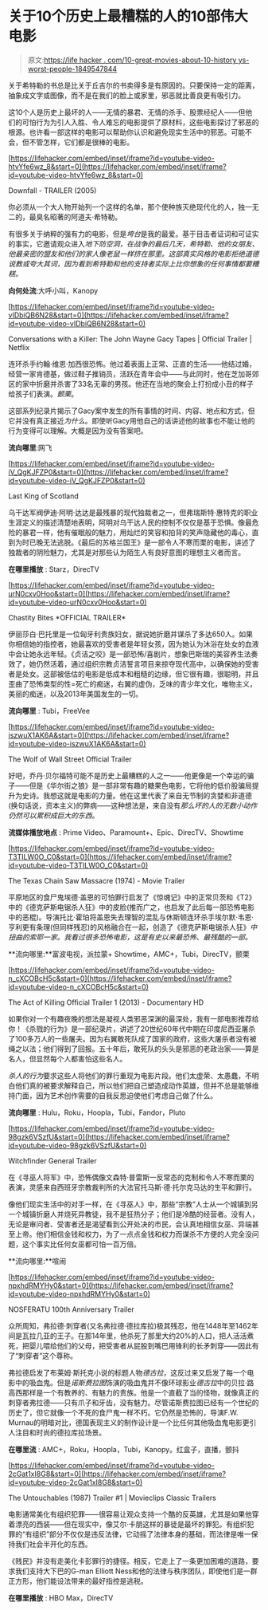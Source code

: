 # 关于10个历史上最糟糕的人的10部伟大电影

> 原文:[https://life hacker . com/10-great-movies-about-10-history ys-worst-people-1849547844](https://lifehacker.com/10-great-movies-about-10-of-historys-worst-people-1849547844)

关于希特勒的书总是比关于丘吉尔的书卖得多是有原因的。只要保持一定的距离，抽象成文字或图像，而不是在我们的脸上或家里，邪恶就比善良更有吸引力。

这10个人是历史上最坏的人——无情的暴君、无情的杀手、股票经纪人——但他们的可怕行为为引人入胜、令人难忘的电影提供了原材料，这些电影探讨了邪恶的根源。也许看一部这样的电影可以帮助你认识和避免现实生活中的邪恶。可能不会，但不管怎样，它们都是很棒的电影。

 [https://lifehacker.com/embed/inset/iframe?id=youtube-video-htvYfe6wz_8&start=0](https://lifehacker.com/embed/inset/iframe?id=youtube-video-htvYfe6wz_8&start=0)

<figcaption class="sc-1ptbguh-0 hxeMec caption">Downfall - TRAILER (2005)</figcaption> 

你必须从一个大人物开始列一个这样的名单，那个使种族灭绝现代化的人，独一无二的，最臭名昭著的阿道夫·希特勒。

有很多关于纳粹的强有力的电影，但是*垮台*是我的最爱。基于目击者证词和可证实的事实，它邀请观众进入*地下防空洞，在战争的最后几天，希特勒、他的女朋友、他最亲密的盟友和他们的家人像老鼠一样挤在那里。这部真实风格的电影拒绝道德说教或夸大其词，因为看到希特勒和他的支持者实际上比你想象的任何事情都要糟糕。*

**向何处流**:大呼小叫，Kanopy

 [https://lifehacker.com/embed/inset/iframe?id=youtube-video-vIDbiQB6N28&start=0](https://lifehacker.com/embed/inset/iframe?id=youtube-video-vIDbiQB6N28&start=0)

<figcaption class="sc-1ptbguh-0 hxeMec caption">Conversations with a Killer: The John Wayne Gacy Tapes | Official Trailer | Netflix</figcaption> 

连环杀手约翰·维恩·加西很恐怖。他过着表面上正常、正直的生活——他结过婚，经营一家肯德基，做过鞋子推销员，活跃在青年会中——与此同时，他在芝加哥郊区的家中折磨并杀害了33名无辜的男孩。他还在当地的聚会上打扮成小丑的样子给孩子们表演。*颤栗*。

这部系列纪录片揭示了Gacy案中发生的所有事情的时间、内容、地点和方式，但它并没有真正接近*为什么*。即使听Gacy用他自己的话讲述他的故事也不能让他的行为变得可以理解。大概是因为没有答案吧。

**流向哪里**:网飞

 [https://lifehacker.com/embed/inset/iframe?id=youtube-video-iV_QgKJFZP0&start=0](https://lifehacker.com/embed/inset/iframe?id=youtube-video-iV_QgKJFZP0&start=0)

<figcaption class="sc-1ptbguh-0 hxeMec caption">Last King of Scotland</figcaption> 

乌干达军阀伊迪·阿明·达达是最残暴的现代独裁者之一，但弗瑞斯特·惠特克的职业生涯定义的描述清楚地表明，阿明对乌干达人民的控制不仅仅是基于恐惧。像最危险的暴君一样，他有催眠般的魅力，用灿烂的笑容和拍背的笑声隐藏他的毒心，直到为时已晚无法逃脱。《最后的苏格兰国王》是一部令人不寒而栗的电影，讲述了独裁者的阴险魅力，尤其是对那些认为陌生人有良好意图的理想主义者而言。

**在哪里播放** : Starz，DirecTV

 [https://lifehacker.com/embed/inset/iframe?id=youtube-video-urN0cxv0Hoo&start=0](https://lifehacker.com/embed/inset/iframe?id=youtube-video-urN0cxv0Hoo&start=0)

<figcaption class="sc-1ptbguh-0 hxeMec caption">Chastity Bites *OFFICIAL TRAILER*</figcaption> 

伊丽莎白·巴托里是一位匈牙利贵族妇女，据说她折磨并谋杀了多达650人。如果你相信她的指控者，她最喜欢的受害者是年轻女孩，因为她认为沐浴在处女的血液中会让她永远年轻。《贞洁之咬》是一部恐怖/喜剧片，想象巴斯瑞的美容养生法奏效了，她仍然活着，通过组织宗教贞洁誓言项目来掠夺现代高中，以确保她的受害者是处女。这部被低估的电影是低成本和粗糙的边缘，但它很有趣，很聪明，并且歪曲了恐怖类型的性=死亡的痴迷，右翼的虚伪，乏味的青少年文化，唯物主义，美丽的痴迷，以及2013年美国发生的一切。

**流向哪里** : Tubi，FreeVee

 [https://lifehacker.com/embed/inset/iframe?id=youtube-video-iszwuX1AK6A&start=0](https://lifehacker.com/embed/inset/iframe?id=youtube-video-iszwuX1AK6A&start=0)

<figcaption class="sc-1ptbguh-0 hxeMec caption">The Wolf of Wall Street Official Trailer</figcaption> 

好吧，乔丹·贝尔福特可能不是历史上最糟糕的人之一——他更像是一个幸运的骗子——但是《华尔街之狼》是一部非常有趣的糖果色电影，它将他的低价股骗局提升为史诗。我想这就是电影的力量。他在这里代表了来自无节制的贪婪和非道德(换句话说，资本主义)的弊病——这种想法是，来自没有*那么坏的人的无数小动作仍然可以累积成巨大的东西。*

**流媒体播放地点** : Prime Video、Paramount+、Epic、DirecTV、Showtime

 [https://lifehacker.com/embed/inset/iframe?id=youtube-video-T3TILW0O_C0&start=0](https://lifehacker.com/embed/inset/iframe?id=youtube-video-T3TILW0O_C0&start=0)

<figcaption class="sc-1ptbguh-0 hxeMec caption">The Texas Chain Saw Massacre (1974) - Movie Trailer</figcaption> 

平原地区的食尸鬼埃德·盖恩的可怕罪行启发了《惊魂记》中的正常贝茨和《T2》中的《德克萨斯电锯杀人狂》中的皮脸(推而广之，也启发了此后每一部恐怖电影中的恶棍)。导演托比·霍珀将盖恩失去理智的混乱与休斯顿连环杀手埃尔默·韦恩·亨利更有条理(但同样残忍)的风格融合在一起，创造了《德克萨斯电锯杀人狂》*中扭曲的索耶一家。我看过很多恐怖电影，这是有史以来最恐怖、最残酷的一部。*

**流向哪里:**富波电视，派拉蒙+ Showtime，AMC+，Tubi，DirecTV，颤栗

 [https://lifehacker.com/embed/inset/iframe?id=youtube-video-n_cXCOBcH5c&start=0](https://lifehacker.com/embed/inset/iframe?id=youtube-video-n_cXCOBcH5c&start=0)

<figcaption class="sc-1ptbguh-0 hxeMec caption">The Act of Killing Official Trailer 1 (2013) - Documentary HD</figcaption> 

如果你对一个有趣夜晚的想法是凝视人类邪恶深渊的最深处，我有一部电影推荐给你！《杀戮的行为》是一部纪录片，讲述了20世纪60年代中期在印度尼西亚屠杀了100多万人的一些屠夫。因为右翼敢死队成了国家的政府，这些大屠杀者没有被绳之以法；他们得到了回报。五十年后，敢死队的头头是邪恶的老政治家——算是名人，但显然每个人都害怕这些名人。

*杀人的行为*要求这些人将他们的罪行重现为电影片段。他们太虚荣、太愚蠢，不明白他们真的被要求解释自己，所以他们把自己塑造成动作英雄，但并不总是能够维持门面，因为艺术创作需要的自我反思迫使他们考虑自己做了什么。

**流向哪里** : Hulu，Roku，Hoopla，Tubi，Fandor，Pluto

 [https://lifehacker.com/embed/inset/iframe?id=youtube-video-98gzk6VSzfU&start=0](https://lifehacker.com/embed/inset/iframe?id=youtube-video-98gzk6VSzfU&start=0)

<figcaption class="sc-1ptbguh-0 hxeMec caption">Witchfinder General Trailer</figcaption> 

在《寻巫人将军》中，恐怖偶像文森特·普雷斯一反常态的克制和令人不寒而栗的表演，灵感来自西班牙宗教裁判所的大法官托马斯·德·托尔克马达的生平和罪行。

像他们现实生活中的对手一样，在《寻巫人》中，那些“宗教”人士从一个城镇到另一个城镇折磨人并烧死异教徒，我不是狂热分子；他们是冷酷的经营者。没有人，无论是审问者、受害者还是渴望看到公开处决的市民，会认真地相信女巫、异端甚至上帝。他们相信金钱和权力，为了一点点金钱和权力而谋杀不方便的人完全没问题，这个事实比任何女巫都可怕一百万倍。

**流向哪里:**喧闹

 [https://lifehacker.com/embed/inset/iframe?id=youtube-video-npxhdRMYHy0&start=0](https://lifehacker.com/embed/inset/iframe?id=youtube-video-npxhdRMYHy0&start=0)

<figcaption class="sc-1ptbguh-0 hxeMec caption">NOSFERATU 100th Anniversary Trailer</figcaption> 

众所周知，弗拉德·刺穿者(又名弗拉德·德拉库拉)极其残忍，他在1448年至1462年间是瓦拉几亚的王子。在那14年里，他杀死了那里大约20%的人口，把人活活煮死，把婴儿喂给他们的父母，把受害者从屁股到嘴巴用锋利的长矛刺穿——因此有了“刺穿者”这个尊称。

弗拉德启发了布莱姆·斯托克小说的标题人物*德古拉*，这反过来又启发了每一个电影中的吸血鬼。但是*诺斯费拉图*饰演的吸血鬼并不像环球影业*德古拉*中的贝拉·路高西那样是一个有教养的、有魅力的贵族。他是一个直截了当的怪物，就像真正的刺穿者弗拉德——只有爪子和牙齿，没有魅力。尽管诺斯费拉图已经有一个世纪的历史了，但它就像一个不死的食尸鬼一样不朽。它仍然是恐怖的，导演F.W. Murnau的明暗对比，德国表现主义的制作设计是一个比任何其他吸血鬼电影更引人注目和时尚的德拉库拉场景。

**在哪里流** : AMC+，Roku，Hoopla，Tubi，Kanopy。红盒子，直播，颤抖

 [https://lifehacker.com/embed/inset/iframe?id=youtube-video-2cGat1xI8G8&start=0](https://lifehacker.com/embed/inset/iframe?id=youtube-video-2cGat1xI8G8&start=0)

<figcaption class="sc-1ptbguh-0 hxeMec caption">The Untouchables (1987) Trailer #1 | Movieclips Classic Trailers</figcaption> 

电影通常美化有组织犯罪——很容易让观众支持一个酷的反英雄，尤其是如果他穿着漂亮的西装——但在现实中，像艾尔·卡朋这样的暴徒是最坏的罪犯。有组织犯罪的“有组织”部分不仅仅是违反法律，它动摇了法律本身的基础，而法律是唯一保持我们社会半开化的东西。

《贱民》并没有走美化卡彭罪行的捷径。相反，它走上了一条更加困难的道路，要求我们支持大下巴的G-man Elliott Ness和他的法律与秩序团队，即使他们是一群正方形，他们能设法带来的最好指控是逃税。

**在哪里播放** : HBO Max，DirecTV